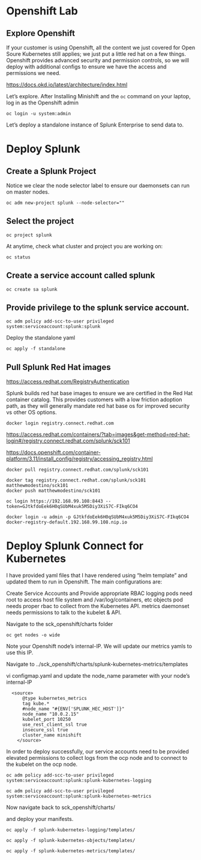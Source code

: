 # Openshift Lab

## Explore Openshift
If your customer is using Openshift, all the content we just covered for Open Soure Kubernetes still applies; we just put a little red hat on a few things. Openshift provides advanced security and permission controls, so we will deploy with additional configs to ensure we have the access and permissions we need. 

https://docs.okd.io/latest/architecture/index.html

Let’s explore. After Installing Minishift and the `oc` command on your laptop, log in as the Openshift admin

```
oc login -u system:admin
```

Let’s deploy a standalone instance of Splunk Enterprise to send data to. 

# Deploy Splunk

## Create a Splunk Project

Notice we clear the node selector label to ensure our daemonsets can run on master nodes. 

```
oc adm new-project splunk --node-selector=""
```

## Select the project

```
oc project splunk
```

At anytime, check what cluster and project you are working on:

```
oc status
```

## Create a service account called splunk

```
oc create sa splunk
```

## Provide privilege to the splunk service account. 

```
oc adm policy add-scc-to-user privileged system:serviceaccount:splunk:splunk
```

Deploy the standalone yaml

```
oc apply -f standalone
```

## Pull Splunk Red Hat images

https://access.redhat.com/RegistryAuthentication

Splunk builds red hat base images to ensure we are certified in the Red Hat container catalog. This provides customers with a low friction adoption path, as they will generally mandate red hat base os for improved security vs other OS options. 

```
docker login registry.connect.redhat.com
```

https://access.redhat.com/containers/?tab=images&get-method=red-hat-login#/registry.connect.redhat.com/splunk/sck101

https://docs.openshift.com/container-platform/3.11/install_config/registry/accessing_registry.html

```
docker pull registry.connect.redhat.com/splunk/sck101
```
```
docker tag registry.connect.redhat.com/splunk/sck101 matthewmodestino/sck101
docker push matthewmodestino/sck101
```

```
oc login https://192.168.99.108:8443 --token=GJtkfdoEek6H0qSUbM4xuk5M5Diy3XiS7C-FIkq6CO4
```

```
docker login -u admin -p GJtkfdoEek6H0qSUbM4xuk5M5Diy3XiS7C-FIkq6CO4 docker-registry-default.192.168.99.108.nip.io
```

# Deploy Splunk Connect for Kubernetes

I have provided yaml files that I have rendered using “helm template” and updated them to run in Openshift. The main configurations are: 

Create Service Accounts and Provide appropriate RBAC
logging pods need root to access host file system and /var/log/containers, etc
objects pod needs proper rbac to collect from the Kubernetes API. 
metrics daemonset needs permissions to talk to the kubelet & API.


Navigate to the sck_openshift/charts folder

```
oc get nodes -o wide
```

Note your Openshift node’s internal-IP. We will update our metrics yamls to use this IP. 

Navigate to ../sck_openshift/charts/splunk-kubernetes-metrics/templates

vi configmap.yaml and update the node_name parameter with your node’s internal-IP

```
  <source>
      @type kubernetes_metrics
      tag kube.*
      #node_name "#{ENV['SPLUNK_HEC_HOST']}"
      node_name "10.0.2.15"
      kubelet_port 10250
      use_rest_client_ssl true
      insecure_ssl true
      cluster_name minishift
    </source>
```

In order to deploy successfully, our service accounts need to be provided elevated permissions to collect logs from the ocp node and to connect to the kubelet on the ocp node. 

```
oc adm policy add-scc-to-user privileged system:serviceaccount:splunk:splunk-kubernetes-logging

oc adm policy add-scc-to-user privileged system:serviceaccount:splunk:splunk-kubernetes-metrics
```

Now navigate back to sck_openshift/charts/


and deploy your manifests. 

```
oc apply -f splunk-kubernetes-logging/templates/
```

```
oc apply -f splunk-kubernetes-objects/templates/
```
```
oc apply -f splunk-kubernetes-metrics/templates/
```






